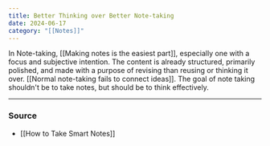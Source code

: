```yaml
---
title: Better Thinking over Better Note-taking
date: 2024-06-17
category: "[[Notes]]"
---
```


In Note-taking, [[Making notes is the easiest part]], especially one with a focus and subjective intention. The content is already structured, primarily polished, and made with a purpose of revising than reusing or thinking it over. [[Normal note-taking fails to connect ideas]]. The goal of note taking shouldn't be to take notes, but should be to think effectively.

---
### Source
- [[How to Take Smart Notes]]
